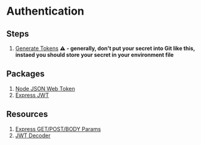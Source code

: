 # Authentication

## Steps

1. [Generate Tokens](https://github.com/momentum-projects/momentum-helm/commit/180cd328ed9d2fa462e9e2ee2478ff3696750039) __⚠️ - generally, don't put your secret into Git like this, instaed you should store your secret in your environment file__

## Packages

1. [Node JSON Web Token](https://github.com/auth0/node-jsonwebtoken)
1. [Express JWT](https://github.com/auth0/express-jwt#retrieving-the-decoded-payload)

## Resources

1. [Express GET/POST/BODY Params](https://www.digitalocean.com/community/tutorials/use-expressjs-to-get-url-and-post-parameters)
1. [JWT Decoder](https://jwt.io/)